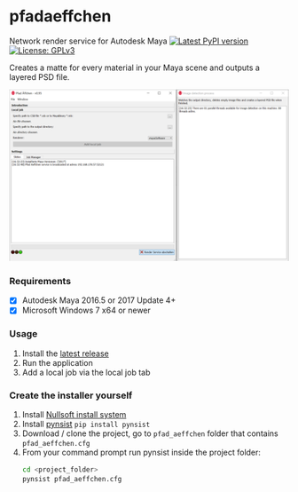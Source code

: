# pfadaeffchen
Network render service for Autodesk Maya
[![Latest PyPI version](https://img.shields.io/badge/version-v0.95-blue.svg)](https://github.com/tappi287/pfadaeffchen/releases) [![License: GPLv3](https://img.shields.io/dub/l/vibe-d.svg)](https://opensource.org/licenses/GPL-3.0)

Creates a matte for every material in your Maya scene and outputs a layered PSD file.

![Screenshot](https://github.com/tappi287/pfadaeffchen/blob/master/res/Screenshot.PNG?raw=true)

### Requirements
 - [x] Autodesk Maya 2016.5 or 2017 Update 4+
 - [x] Microsoft Windows 7 x64 or newer

### Usage
 1. Install the [latest release](https://github.com/tappi287/pfadaeffchen/releases)
 2. Run the application
 3. Add a local job via the local job tab

### Create the installer yourself
 1. Install [Nullsoft install system](http://nsis.sourceforge.net/Download)
 2. Install [pynsist](https://pynsist.readthedocs.io/en/latest/) `pip install pynsist`
 3. Download / clone the project, go to ``pfad_aeffchen`` folder that contains ``pfad_aeffchen.cfg``
 4. From your command prompt run pynsist inside the project folder:
	```bash
	cd <project_folder>
	pynsist pfad_aeffchen.cfg
	```
